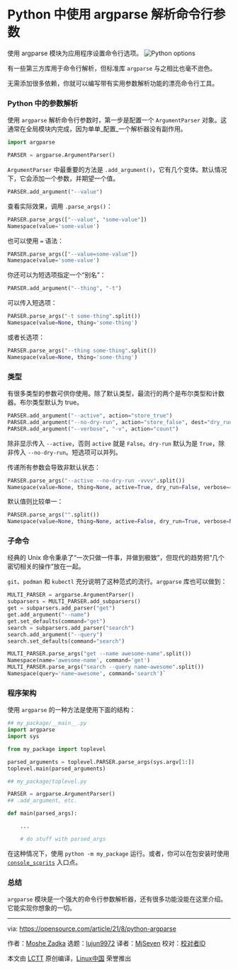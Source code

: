 [#]: subject: "Parse command-line arguments with argparse in Python"
[#]: via: "https://opensource.com/article/21/8/python-argparse"
[#]: author: "Moshe Zadka https://opensource.com/users/moshez"
[#]: collector: "lujun9972"
[#]: translator: "MjSeven"
[#]: reviewer: " "
[#]: publisher: " "
[#]: url: " "

Python 中使用 argparse 解析命令行参数
======
使用 argparse 模块为应用程序设置命令行选项。
![Python options][1]

有一些第三方库用于命令行解析，但标准库 `argparse` 与之相比也毫不逊色。

无需添加很多依赖，你就可以编写带有实用参数解析功能的漂亮命令行工具。

### Python 中的参数解析

使用 `argparse` 解析命令行参数时，第一步是配置一个 `ArgumentParser` 对象。这通常在全局模块内完成，因为单单_配置_一个解析器没有副作用。


```python
import argparse

PARSER = argparse.ArgumentParser()
```

`ArgumentParser` 中最重要的方法是 `.add_argument()`，它有几个变体。默认情况下，它会添加一个参数，并期望一个值。


```python
PARSER.add_argument("--value")
```

查看实际效果，调用 `.parse_args()`：


```python
PARSER.parse_args(["--value", "some-value"])
Namespace(value='some-value')
```

也可以使用 `=` 语法：


```python
PARSER.parse_args(["--value=some-value"])
Namespace(value='some-value')
```

你还可以为短选项指定一个“别名”：


```python
PARSER.add_argument("--thing", "-t")
```

可以传入短选项：


```python
PARSER.parse_args("-t some-thing".split())
Namespace(value=None, thing='some-thing')
```

或者长选项：


```python
PARSER.parse_args("--thing some-thing".split())
Namespace(value=None, thing='some-thing')
```

### 类型

有很多类型的参数可供你使用。除了默认类型，最流行的两个是布尔类型和计数器。布尔类型默认为 true。


```python
PARSER.add_argument("--active", action="store_true")
PARSER.add_argument("--no-dry-run", action="store_false", dest="dry_run")
PARSER.add_argument("--verbose", "-v", action="count")
```

除非显示传入 `--active`，否则 `active` 就是 `False`。`dry-run` 默认为是 `True`，除非传入 `--no-dry-run`。短选项可以并列。

传递所有参数会导致非默认状态：


```python
PARSER.parse_args("--active --no-dry-run -vvvv".split())
Namespace(value=None, thing=None, active=True, dry_run=False, verbose=4)
```

默认值则比较单一：


```python
PARSER.parse_args("".split())
Namespace(value=None, thing=None, active=False, dry_run=True, verbose=None)
```

### 子命令

经典的 Unix 命令秉承了“一次只做一件事，并做到极致”，但现代的趋势把“几个密切相关的操作”放在一起。

`git`、`podman` 和 `kubectl` 充分说明了这种范式的流行。`argparse` 库也可以做到：


```python
MULTI_PARSER = argparse.ArgumentParser()
subparsers = MULTI_PARSER.add_subparsers()
get = subparsers.add_parser("get")
get.add_argument("--name")
get.set_defaults(command="get")
search = subparsers.add_parser("search")
search.add_argument("--query")
search.set_defaults(command="search")

MULTI_PARSER.parse_args("get --name awesome-name".split())
Namespace(name='awesome-name', command='get')
MULTI_PARSER.parse_args("search --query name~awesome".split())
Namespace(query='name~awesome', command='search')`
```

### 程序架构

使用 `argparse` 的一种方法是使用下面的结构：

```python
## my_package/__main__.py
import argparse
import sys

from my_package import toplevel

parsed_arguments = toplevel.PARSER.parse_args(sys.argv[1:])
toplevel.main(parsed_arguments)
```

```python
## my_package/toplevel.py

PARSER = argparse.ArgumentParser()
## .add_argument, etc.

def main(parsed_args):

    ...

    # do stuff with parsed_args
```

在这种情况下，使用 `python -m my_package` 运行。或者，你可以在包安装时使用 [`console_scprits`][2] 入口点。

### 总结

`argparse` 模块是一个强大的命令行参数解析器，还有很多功能没能在这里介绍。它能实现你想象的一切。

--------------------------------------------------------------------------------

via: https://opensource.com/article/21/8/python-argparse

作者：[Moshe Zadka][a]
选题：[lujun9972][b]
译者：[MjSeven](https://github.com/MjSeven)
校对：[校对者ID](https://github.com/校对者ID)

本文由 [LCTT](https://github.com/LCTT/TranslateProject) 原创编译，[Linux中国](https://linux.cn/) 荣誉推出

[a]: https://opensource.com/users/moshez
[b]: https://github.com/lujun9972
[1]: https://opensource.com/sites/default/files/styles/image-full-size/public/bitmap_0.png?itok=PBXU-cn0 "Python options"
[2]: https://python-packaging.readthedocs.io/en/latest/command-line-scripts.html#the-console-scripts-entry-point